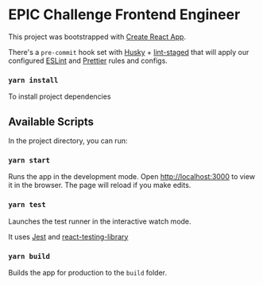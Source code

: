 # EPIC Challenge Frontend Engineer

This project was bootstrapped with [Create React App](https://github.com/facebook/create-react-app).

There's a `pre-commit` hook set with [Husky](https://github.com/typicode/husky#readme) + [lint-staged](https://github.com/okonet/lint-staged#readme) that will apply our configured [ESLint](https://eslint.org/) and [Prettier](https://prettier.io/) rules and configs.


### `yarn install`

To install project dependencies

## Available Scripts

In the project directory, you can run:

### `yarn start`

Runs the app in the development mode. Open [http://localhost:3000](http://localhost:3000) to view it in the browser. The page will reload if you make edits.

### `yarn test`

Launches the test runner in the interactive watch mode.

It uses [Jest](https://jestjs.io/) and [react-testing-library](https://testing-library.com/)

### `yarn build`

Builds the app for production to the `build` folder.